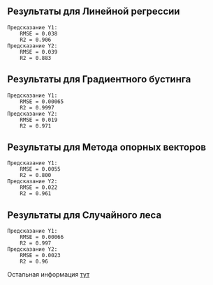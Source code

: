 ## Результаты для Линейной регрессии
    Предсказание Y1:
        RMSE = 0.038
        R2 = 0.906
    Предсказание Y2:
        RMSE = 0.039
        R2 = 0.883
## Результаты для Градиентного бустинга
    Предсказание Y1:
        RMSE = 0.00065
        R2 = 0.9997
    Предсказание Y2:
        RMSE = 0.019
        R2 = 0.971
## Результаты для Метода опорных векторов
    Предсказание Y1:
        RMSE = 0.0055
        R2 = 0.800
    Предсказание Y2:
        RMSE = 0.022
        R2 = 0.961
## Результаты для Случайного леса
    Предсказание Y1:
        RMSE = 0.00066
        R2 = 0.997
    Предсказание Y2:
        RMSE = 0.0023
        R2 = 0.96

Остальная информация [тут](https://github.com/in7erval/AIUS/blob/regression/Regression/regression.ipynb) 

